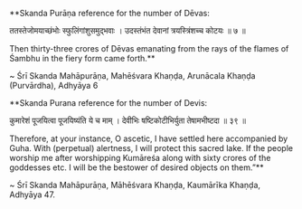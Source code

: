 **Skanda Purāṇa reference for the number of Dēvas:

ततस्तेजोमयाच्छंभोः स्फुलिंगांशुसमुद्भवाः ।
उदस्तंभंत देवानां त्रयस्त्रिंशच्च कोटयः ॥ ७ ॥

Then thirty-three crores of Dēvas emanating from the rays of the flames of Śambhu in the fiery form came forth.**

~ Śrī Skanda Mahāpurāṇa, Mahēśvara Khaṇḍa, Arunācala Khaṇḍa (Purvārdha), Adhyāya 6



**Skanda Purana reference for the number of Devis:

कुमारेशं पूजयित्वा पूजयिष्यंति ये च माम् ।
देवीभिः षष्टिकोटीभिर्युता तेषामभीष्टदा ॥ ३९ ॥

Therefore, at your instance, O ascetic, I have settled here accompanied by Guha. With (perpetual) alertness, I will protect this sacred lake. If the people worship me after worshipping Kumāreśa along with sixty crores of the goddesses etc. I will be the bestower of desired objects on them.”**

~ Śrī Skanda Mahāpurāṇa, Māhēśvara Khaṇḍa, Kaumārīka Khaṇḍa, Adhyāya 47.